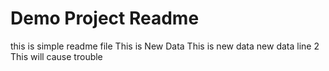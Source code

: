 # Demo Project Readme
this is simple readme file
This is New Data
This is new data
new data line 2
This will cause trouble
